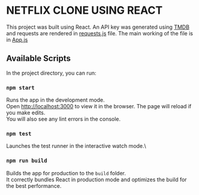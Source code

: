 
# NETFLIX CLONE USING REACT

This project was built using React. An API key was generated using [TMDB](https://www.themoviedb.org/settings/api) and requests are rendered in [requests.js](src/requests.js) file. The main working of the file is in [App.js](src/App.js)

## Available Scripts

In the project directory, you can run:

### `npm start`

Runs the app in the development mode.\
Open [http://localhost:3000](http://localhost:3000) to view it in the browser.
The page will reload if you make edits.\
You will also see any lint errors in the console.

### `npm test`

Launches the test runner in the interactive watch mode.\

### `npm run build`

Builds the app for production to the `build` folder.\
It correctly bundles React in production mode and optimizes the build for the best performance.
